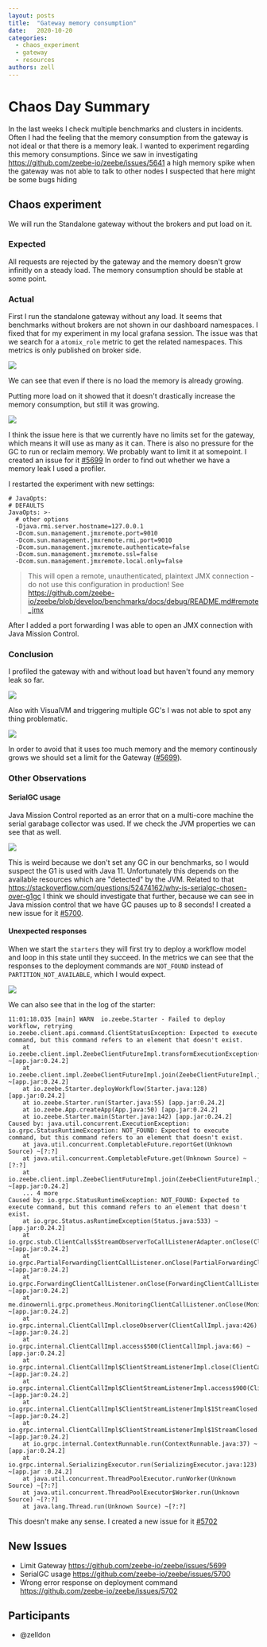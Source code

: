 ```yaml
---
layout: posts
title:  "Gateway memory consumption"
date:   2020-10-20
categories:
  - chaos_experiment
  - gateway
  - resources
authors: zell
---
```

  
# Chaos Day Summary

In the last weeks I check multiple benchmarks and clusters in incidents. Often I had the feeling that the memory consumption from the gateway is not ideal
or that there is a memory leak. I wanted to experiment regarding this memory consumptions. Since we saw in investigating https://github.com/zeebe-io/zeebe/issues/5641 a high memory spike
when the gateway was not able to talk to other nodes I suspected that here might be some bugs hiding

<!--truncate-->

## Chaos experiment

We will run the Standalone gateway without the brokers and put load on it. 

### Expected

All requests are rejected by the gateway and the memory doesn't grow infinitly on a steady load. The memory consumption should be stable at some point.

### Actual

First I run the standalone gateway without any load. It seems that benchmarks without brokers are not shown in our dashboard namespaces. I fixed that for my experiment in my local grafana session. The issue was that we search for a `atomix_role` metric to get the related namespaces. This metrics is only published on broker side.

![](memory-gw-no-broker-no-load.png)

We can see that even if there is no load the memory is already growing.

Putting more load on it showed that it doesn't drastically increase the memory consumption, but still it was growing.

![](memory-gw-no-broker-high-load.png)

I think the issue here is that we currently have no limits set for the gateway, which means it will use as many as it can. There is also no pressure for the GC to run or reclaim memory.
We probably want to limit it at somepoint. I created an issue for it [#5699](https://github.com/zeebe-io/zeebe/issues/5699) In order to find out whether we have a memory leak I used a profiler.

I restarted the experiment with new settings:

```
# JavaOpts:
# DEFAULTS
JavaOpts: >-
  # other options
  -Djava.rmi.server.hostname=127.0.0.1
  -Dcom.sun.management.jmxremote.port=9010
  -Dcom.sun.management.jmxremote.rmi.port=9010
  -Dcom.sun.management.jmxremote.authenticate=false
  -Dcom.sun.management.jmxremote.ssl=false
  -Dcom.sun.management.jmxremote.local.only=false
```
> This will open a remote, unauthenticated, plaintext JMX connection - do not use this configuration in production!
See https://github.com/zeebe-io/zeebe/blob/develop/benchmarks/docs/debug/README.md#remote_jmx

After I added a port forwarding I was able to open an JMX connection with Java Mission Control.

### Conclusion

I profiled the gateway with and without load but haven't found any memory leak so far.

![](result.png)

Also with VisualVM and triggering multiple GC's I was not able to spot any thing problematic.

![](visualvm.png)

In order to avoid that it uses too much memory and the memory continously grows we should set a limit for the Gateway ([#5699](https://github.com/zeebe-io/zeebe/issues/5699)).

### Other Observations

#### SerialGC usage

Java Mission Control reported as an error that on a multi-core machine the serial garabage collector was used.
If we check the JVM properties we can see that as well.

![](gc-settings.png)

This is weird because we don't set any GC in our benchmarks, so I would suspect the G1 is used with Java 11. Unfortunately this depends on the available resources which are "detected" by the JVM.
Related to that https://stackoverflow.com/questions/52474162/why-is-serialgc-chosen-over-g1gc
I think we should investigate that further, because we can see in Java mission control that we have GC pauses up to 8 seconds! I created a new issue for it [#5700](https://github.com/zeebe-io/zeebe/issues/5700).

#### Unexpected responses

When we start the `starters` they will first try to deploy a workflow model and loop in this state until they succeed. 
In the metrics we can see that the responses to the deployment commands are `NOT_FOUND` instead of `PARTITION_NOT_AVAILABLE`, which I would expect.

![](unexepcted-result.png)

We can also see that in the log of the starter:
```
11:01:18.035 [main] WARN  io.zeebe.Starter - Failed to deploy workflow, retrying
io.zeebe.client.api.command.ClientStatusException: Expected to execute command, but this command refers to an element that doesn't exist.
	at io.zeebe.client.impl.ZeebeClientFutureImpl.transformExecutionException(ZeebeClientFutureImpl.java:93) ~[app.jar:0.24.2]
	at io.zeebe.client.impl.ZeebeClientFutureImpl.join(ZeebeClientFutureImpl.java:50) ~[app.jar:0.24.2]
	at io.zeebe.Starter.deployWorkflow(Starter.java:128) [app.jar:0.24.2]
	at io.zeebe.Starter.run(Starter.java:55) [app.jar:0.24.2]
	at io.zeebe.App.createApp(App.java:50) [app.jar:0.24.2]
	at io.zeebe.Starter.main(Starter.java:142) [app.jar:0.24.2]
Caused by: java.util.concurrent.ExecutionException: io.grpc.StatusRuntimeException: NOT_FOUND: Expected to execute command, but this command refers to an element that doesn't exist.
	at java.util.concurrent.CompletableFuture.reportGet(Unknown Source) ~[?:?]
	at java.util.concurrent.CompletableFuture.get(Unknown Source) ~[?:?]
	at io.zeebe.client.impl.ZeebeClientFutureImpl.join(ZeebeClientFutureImpl.java:48) ~[app.jar:0.24.2]
	... 4 more
Caused by: io.grpc.StatusRuntimeException: NOT_FOUND: Expected to execute command, but this command refers to an element that doesn't exist.
	at io.grpc.Status.asRuntimeException(Status.java:533) ~[app.jar:0.24.2]
	at io.grpc.stub.ClientCalls$StreamObserverToCallListenerAdapter.onClose(ClientCalls.java:460) ~[app.jar:0.24.2]
	at io.grpc.PartialForwardingClientCallListener.onClose(PartialForwardingClientCallListener.java:39) ~[app.jar:0.24.2]
	at io.grpc.ForwardingClientCallListener.onClose(ForwardingClientCallListener.java:23) ~[app.jar:0.24.2]
	at me.dinowernli.grpc.prometheus.MonitoringClientCallListener.onClose(MonitoringClientCallListener.java:50) ~[app.jar:0.24.2]
	at io.grpc.internal.ClientCallImpl.closeObserver(ClientCallImpl.java:426) ~[app.jar:0.24.2]
	at io.grpc.internal.ClientCallImpl.access$500(ClientCallImpl.java:66) ~[app.jar:0.24.2]
	at io.grpc.internal.ClientCallImpl$ClientStreamListenerImpl.close(ClientCallImpl.java:689) ~[app.jar:0.24.2]
	at io.grpc.internal.ClientCallImpl$ClientStreamListenerImpl.access$900(ClientCallImpl.java:577) ~[app.jar:0.24.2]
	at io.grpc.internal.ClientCallImpl$ClientStreamListenerImpl$1StreamClosed.runInternal(ClientCallImpl.java:751) ~[app.jar:0.24.2]
	at io.grpc.internal.ClientCallImpl$ClientStreamListenerImpl$1StreamClosed.runInContext(ClientCallImpl.java:740) ~[app.jar:0.24.2]
	at io.grpc.internal.ContextRunnable.run(ContextRunnable.java:37) ~[app.jar:0.24.2]
	at io.grpc.internal.SerializingExecutor.run(SerializingExecutor.java:123) ~[app.jar :0.24.2]
	at java.util.concurrent.ThreadPoolExecutor.runWorker(Unknown Source) ~[?:?]
	at java.util.concurrent.ThreadPoolExecutor$Worker.run(Unknown Source) ~[?:?]
	at java.lang.Thread.run(Unknown Source) ~[?:?]
```

This doesn't make any sense. I created a new issue for it [#5702](https://github.com/zeebe-io/zeebe/issues/5702)

## New Issues

 * Limit Gateway https://github.com/zeebe-io/zeebe/issues/5699
 * SerialGC usage https://github.com/zeebe-io/zeebe/issues/5700
 * Wrong error response on deployment command https://github.com/zeebe-io/zeebe/issues/5702
 
## Participants

  * @zelldon



